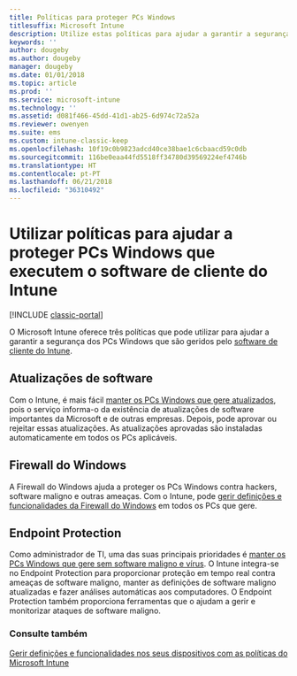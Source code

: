 ```yaml
---
title: Políticas para proteger PCs Windows
titlesuffix: Microsoft Intune
description: Utilize estas políticas para ajudar a garantir a segurança dos PCs Windows quando são geridos pelo software de cliente do Intune.
keywords: ''
author: dougeby
ms.author: dougeby
manager: dougeby
ms.date: 01/01/2018
ms.topic: article
ms.prod: ''
ms.service: microsoft-intune
ms.technology: ''
ms.assetid: d081f466-45dd-41d1-ab25-6d974c72a52a
ms.reviewer: owenyen
ms.suite: ems
ms.custom: intune-classic-keep
ms.openlocfilehash: 10f19c0b9823adcd40ce38bae1c6cbaacd59c0db
ms.sourcegitcommit: 116be0eaa44fd5518ff34780d39569224ef4746b
ms.translationtype: HT
ms.contentlocale: pt-PT
ms.lasthandoff: 06/21/2018
ms.locfileid: "36310492"
---
```

# <a name="use-policies-to-help-protect-windows-pcs-that-run-the-intune-client-software"></a>Utilizar políticas para ajudar a proteger PCs Windows que executem o software de cliente do Intune

[!INCLUDE [classic-portal](includes/classic-portal.md)]

O Microsoft Intune oferece três políticas que pode utilizar para ajudar a garantir a segurança dos PCs Windows que são geridos pelo [software de cliente do Intune](manage-windows-pcs-with-microsoft-intune.md).


## <a name="software-updates"></a>Atualizações de software

Com o Intune, é mais fácil [manter os PCs Windows que gere atualizados](keep-windows-pcs-up-to-date-with-software-updates-in-microsoft-intune.md), pois o serviço informa-o da existência de atualizações de software importantes da Microsoft e de outras empresas. Depois, pode aprovar ou rejeitar essas atualizações. As atualizações aprovadas são instaladas automaticamente em todos os PCs aplicáveis.

## <a name="windows-firewall"></a>Firewall do Windows

A Firewall do Windows ajuda a proteger os PCs Windows contra hackers, software maligno e outras ameaças. Com o Intune, pode [gerir definições e funcionalidades da Firewall do Windows](help-protect-windows-pcs-using-windows-firewall-policies-in-microsoft-intune.md) em todos os PCs que gere.

## <a name="endpoint-protection"></a>Endpoint Protection

Como administrador de TI, uma das suas principais prioridades é [manter os PCs Windows que gere sem software maligno e vírus](help-secure-windows-pcs-with-endpoint-protection-for-microsoft-intune.md). O Intune integra-se no Endpoint Protection para proporcionar proteção em tempo real contra ameaças de software maligno, manter as definições de software maligno atualizadas e fazer análises automáticas aos computadores. O Endpoint Protection também proporciona ferramentas que o ajudam a gerir e monitorizar ataques de software maligno.



### <a name="see-also"></a>Consulte também
[Gerir definições e funcionalidades nos seus dispositivos com as políticas do Microsoft Intune](manage-settings-and-features-on-your-devices-with-microsoft-intune-policies.md)
